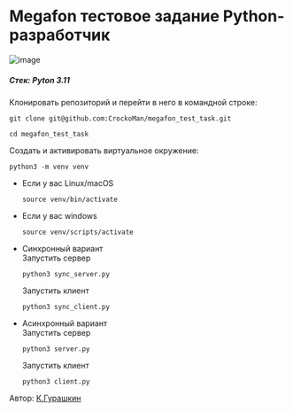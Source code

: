 # Megafon тестовое задание Python-разработчик 
![image](https://github.com/user-attachments/assets/9c35a456-9102-4045-bf88-cfbbcb264f8e)

##### Стек: Pyton 3.11

Клонировать репозиторий и перейти в него в командной строке:

```
git clone git@github.com:CrockoMan/megafon_test_task.git
```

```
cd megafon_test_task
```
Cоздать и активировать виртуальное окружение:

```
python3 -m venv venv
```

* Если у вас Linux/macOS

    ```
    source venv/bin/activate
    ```

* Если у вас windows

    ```
    source venv/scripts/activate
    ```

* Синхронный вариант</br>
    Запустить сервер

    ```
    python3 sync_server.py
    ```

    Запустить клиент

    ```
    python3 sync_client.py
    ```
* Асинхронный вариант </br>
    Запустить сервер
    ```
    python3 server.py
    ```
    Запустить клиент
    ```
    python3 client.py
    ```

Автор: [К.Гурашкин](https://github.com/CrockoMan)
